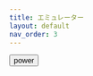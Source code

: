 ```yaml
---
title: エミュレーター
layout: default
nav_order: 3
---
```


<div>
	<p id="nowcount"></p>
	<input type="button" value="power" id="power" />
</div>
<script type="text/javascript" src="../assets/js/emulator01.js"></script>
